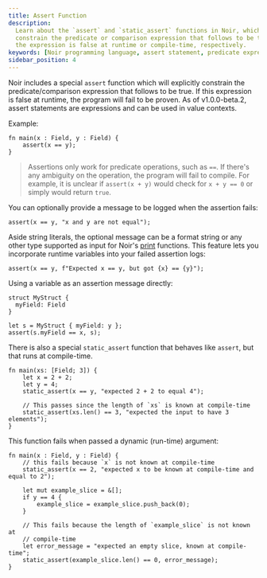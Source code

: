 ```yaml
---
title: Assert Function
description:
  Learn about the `assert` and `static_assert` functions in Noir, which can be used to explicitly
  constrain the predicate or comparison expression that follows to be true, and what happens if
  the expression is false at runtime or compile-time, respectively.
keywords: [Noir programming language, assert statement, predicate expression, comparison expression]
sidebar_position: 4
---
```


Noir includes a special `assert` function which will explicitly constrain the predicate/comparison
expression that follows to be true. If this expression is false at runtime, the program will fail to
be proven. As of v1.0.0-beta.2, assert statements are expressions and can be used in value contexts.

Example:

```noir
fn main(x : Field, y : Field) {
    assert(x == y);
}
```

> Assertions only work for predicate operations, such as `==`. If there's any ambiguity on the operation, the program will fail to compile. For example, it is unclear if `assert(x + y)` would check for `x + y == 0` or simply would return `true`.

You can optionally provide a message to be logged when the assertion fails:

```noir
assert(x == y, "x and y are not equal");
```

Aside string literals, the optional message can be a format string or any other type supported as input for Noir's [print](../standard_library/logging.md) functions. This feature lets you incorporate runtime variables into your failed assertion logs:

```noir
assert(x == y, f"Expected x == y, but got {x} == {y}");
```

Using a variable as an assertion message directly:

```noir
struct MyStruct {
  myField: Field
}

let s = MyStruct { myField: y };
assert(s.myField == x, s);
```

There is also a special `static_assert` function that behaves like `assert`,
but that runs at compile-time.

```noir
fn main(xs: [Field; 3]) {
    let x = 2 + 2;
    let y = 4;
    static_assert(x == y, "expected 2 + 2 to equal 4");

    // This passes since the length of `xs` is known at compile-time
    static_assert(xs.len() == 3, "expected the input to have 3 elements");
}
```

This function fails when passed a dynamic (run-time) argument:

```noir
fn main(x : Field, y : Field) {
    // this fails because `x` is not known at compile-time
    static_assert(x == 2, "expected x to be known at compile-time and equal to 2");

    let mut example_slice = &[];
    if y == 4 {
        example_slice = example_slice.push_back(0);
    }

    // This fails because the length of `example_slice` is not known at
    // compile-time
    let error_message = "expected an empty slice, known at compile-time";
    static_assert(example_slice.len() == 0, error_message);
}
```
